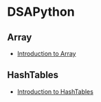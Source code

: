 # DSAPython

## Array

* [Introduction to Array](https://github.com/Bhandari007/DSAPython/blob/main/arrays/array.ipynb)

## HashTables

* [Introduction to HashTables](https://github.com/Bhandari007/DSAPython/blob/main/hashtables/hash_tables.ipynb)


